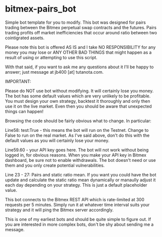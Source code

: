 # bitmex-pairs_bot

Simple bot template for you to modify. This bot was designed for pairs trading between the Bitmex perpetual swap contracts and the futures. Pairs trading profits off market inefficiencies that occur around ratio between two cointigrated assets.

Please note this bot is offered AS IS and I take NO RESPONSIBILITY for any money you may lose or ANY OTHER BAD THINGS that might happen as a result of using or attempting to use this script.

With that said, if you want to ask me any questions about it I'll be happy to answer; just message at jb400 [at] tutanota.com. 

IMPORTANT:

Please do NOT use bot without modifying. It will certainly lose you money. The bot has some default values which are very unlikely to be profitable. You must design your own strategy, backtest it thoroughly and only then use it on the live market. Even then you should be aware that unexpected things can happen!

Browsing the code should be fairly obvious what to change. In particular:

Line58: test:True - this means the bot will run on the Testnet. Change to False to run on the real market. As I've said above, don't do this with the default values as you will certainly lose your money. 

Line59.60 - your API key goes here. The bot will not work without being logged in, for obvious reasons. When you make your API key in Bitmex dashboard, be sure not to enable withdrawals. The bot doesn't need or use them and you only create potential vulnerabilities. 

Line 23 - 27: Pairs and static ratio mean. If you want you could have the bot update and calculate the static ratio mean dynamically or manaully adjust it each day depending on your strategy. This is just a default placeholder value.

This bot connects to the Bitmex REST API which is rate-limited at 300 requests per 5 minutes. Simply run it at whatever time interval suits your strategy and it will ping the Bitmex server accordingly.

This is one of my earliest bots and should be quite simple to figure out. If you are interested in more complex bots, don't be shy about sending me a message. 





